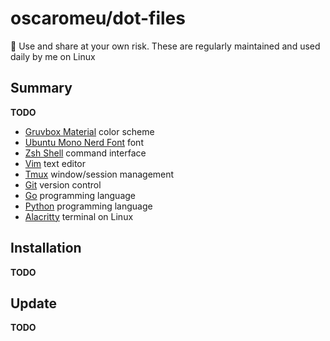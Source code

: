 # oscaromeu/dot-files


:wrench: Use and share at your own risk. These are regularly maintained and
used daily by me on Linux

## Summary

**TODO**

- [Gruvbox Material](https://github.com/sainnhe/gruvbox-material) color scheme
- [Ubuntu Mono Nerd Font](https://www.nerdfonts.com/) font
- [Zsh Shell](https://fishshell.com/) command interface
- [Vim](https://www.vim.org/) text editor
- [Tmux](https://github.com/tmux/tmux) window/session management
- [Git](https://git-scm.com/) version control
- [Go](https://golang.org/) programming language
- [Python](https://www.python.org/) programming language
- [Alacritty](https://github.com/alacritty/alacritty) terminal on Linux

## Installation

**TODO**


## Update

**TODO**

